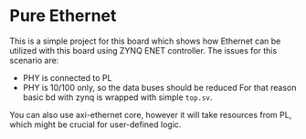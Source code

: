 # Pure Ethernet

This is a simple project for this board which shows how Ethernet can be utilized with this board using ZYNQ ENET controller.
The issues for this scenario are:
- PHY is connected to PL
- PHY is 10/100 only, so the data buses should be reduced
For that reason basic bd with zynq is wrapped with simple `top.sv`.

You can also use axi-ethernet core, however it will take resources from PL, which might be crucial for user-defined logic.